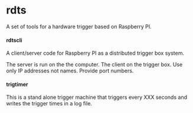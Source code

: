 # rdts

A set of tools for a hardware trigger based on Raspberry PI.

#### rdtscli

A client/server code for Raspberry PI as a distributed trigger box system.

The server is run on the the computer. The client on the trigger box. Use only IP addresses not names. Provide port numbers.

#### trigtimer

This is a stand alone trigger machine that triggers every XXX seconds and writes the trigger times in a log file.
